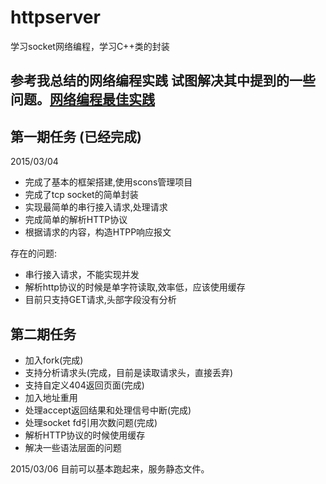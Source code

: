# httpserver
学习socket网络编程，学习C++类的封装

## 参考我总结的网络编程实践 试图解决其中提到的一些问题。[网络编程最佳实践](http://www.zyfforlinux.cc/2015/01/27/%E7%BD%91%E7%BB%9C%E7%BC%96%E7%A8%8B%E6%9C%80%E4%BD%B3%E5%AE%9E%E8%B7%B5/)
## 第一期任务 (已经完成)
2015/03/04
* 完成了基本的框架搭建,使用scons管理项目
* 完成了tcp socket的简单封装
* 实现最简单的串行接入请求,处理请求
* 完成简单的解析HTTP协议
* 根据请求的内容，构造HTPP响应报文

存在的问题:
* 串行接入请求，不能实现并发
* 解析http协议的时候是单字符读取,效率低，应该使用缓存
* 目前只支持GET请求,头部字段没有分析


## 第二期任务
* 加入fork(完成)
* 支持分析请求头(完成，目前是读取请求头，直接丢弃)
* 支持自定义404返回页面(完成)
* 加入地址重用
* 处理accept返回结果和处理信号中断(完成)
* 处理socket fd引用次数问题(完成)
* 解析HTTP协议的时候使用缓存
* 解决一些语法层面的问题

2015/03/06 目前可以基本跑起来，服务静态文件。

